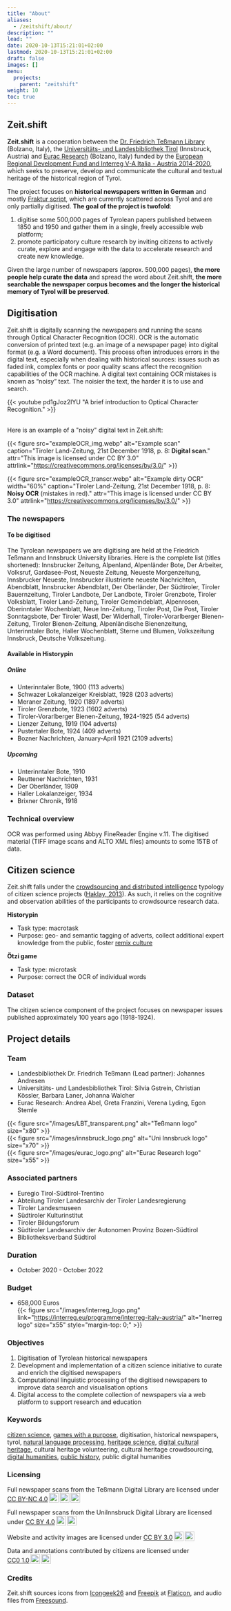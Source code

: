 ```yaml
---
title: "About"
aliases:
  - /zeitshift/about/
description: ""
lead: ""
date: 2020-10-13T15:21:01+02:00
lastmod: 2020-10-13T15:21:01+02:00
draft: false
images: []
menu:
  projects:
    parent: "zeitshift"
weight: 10
toc: true
---
```


## Zeit.shift

**Zeit.shift** is a cooperation between the [Dr. Friedrich Teßmann Library](https://www.tessmann.it/en/home.html) (Bolzano, Italy), the [Universitäts- und Landesbibliothek Tirol](https://www.uibk.ac.at/ulb/) (Innsbruck, Austria) and [Eurac Research](https://www.eurac.edu/) (Bolzano, Italy) funded by the [European Regional Development Fund and Interreg V-A Italia - Austria 2014-2020](https://www.interreg.net/en/default.asp), which seeks to preserve, develop and communicate the cultural and textual heritage of the historical region of Tyrol.

The project focuses on **historical newspapers written in German** and mostly [Fraktur script](https://web.library.yale.edu/cataloging/music/fraktur), which are currently scattered across Tyrol and are only partially digitised. **The goal of the project is twofold**:
1. digitise some 500,000 pages of Tyrolean papers published between 1850 and 1950 and gather them in a single, freely accessible web platform;
2. promote participatory culture research by inviting citizens to actively curate, explore and engage with the data to accelerate research and create new knowledge.

<!--The involvement of citizens responds to the principles of the [European Citizen Science Association](https://ecsa.citizen-science.net/), which identify high-quality citizen science projects ([Robinson et al. 2018, p. 29](https://discovery.dundee.ac.uk/ws/files/29458369/Citizen_Science_min.pdf)).-->

Given the large number of newspapers (approx. 500,000 pages), **the more people help curate the data** and spread the word about Zeit.shift, **the more searchable the newspaper corpus becomes and the longer the historical memory of Tyrol will be preserved**.


## Digitisation

Zeit.shift is digitally scanning the newspapers and running the scans through Optical Character Recognition (OCR). OCR is the automatic conversion of printed text (e.g. an image of a newspaper page) into digital format (e.g. a Word document). This process often introduces errors in the digital text, especially when dealing with historical sources: issues such as faded ink, complex fonts or poor quality scans affect the recognition capabilities of the OCR machine. A digital text containing OCR mistakes is known as “noisy” text. The noisier the text, the harder it is to use and search.

{{< youtube pd1gJoz2lYU "A brief introduction to Optical Character Recognition." >}}

<br />
Here is an example of a "noisy" digital text in Zeit.shift:

{{< figure src="exampleOCR_img.webp" alt="Example scan" caption="Tiroler Land-Zeitung, 21st December 1918, p. 8: **Digital scan**." attr="This image is licensed under CC BY 3.0" attrlink="https://creativecommons.org/licenses/by/3.0/" >}}

{{< figure src="exampleOCR_transcr.webp" alt="Example dirty OCR" width="60%" caption="Tiroler Land-Zeitung, 21st December 1918, p. 8: **Noisy OCR** (mistakes in red)." attr="This image is licensed under CC BY 3.0" attrlink="https://creativecommons.org/licenses/by/3.0/" >}}


### The newspapers

#### To be digitised
The Tyrolean newspapers we are digitising are held at the Friedrich Teßmann and Innsbruck University libraries. Here is the complete list (titles shortened): Innsbrucker Zeitung, Alpenland, Alpenländer Bote, Der Arbeiter, Volksruf, Gardasee-Post, Neueste Zeitung, Neueste Morgenzeitung, Innsbrucker Neueste, Innsbrucker illustrierte neueste Nachrichten, Abendblatt, Innsbrucker Abendblatt, Der Oberländer, Der Südtiroler, Tiroler Bauernzeitung, Tiroler Landbote, Der Landbote, Tiroler Grenzbote, Tiroler Volksblatt, Tiroler Land-Zeitung, Tiroler Gemeindeblatt, Alpenrosen, Oberinntaler Wochenblatt, Neue Inn-Zeitung, Tiroler Post, Die Post, Tiroler Sonntagsbote, Der Tiroler Wastl, Der Widerhall, Tiroler-Vorarlberger Bienen-Zeitung, Tiroler Bienen-Zeitung, Alpenländische Bienenzeitung, Unterinntaler Bote, Haller Wochenblatt, Sterne und Blumen, Volkszeitung Innsbruck, Deutsche Volkszeitung.


#### Available in Historypin

##### Online

- Unterinntaler Bote, 1900 (113 adverts)
- Schwazer Lokalanzeiger Kreisblatt, 1928 (203 adverts)
- Meraner Zeitung, 1920 (1897 adverts)
- Tiroler Grenzbote, 1923 (1602 adverts)
- Tiroler-Vorarlberger Bienen-Zeitung, 1924-1925 (54 adverts)
- Lienzer Zeitung, 1919 (104 adverts)
- Pustertaler Bote, 1924 (409 adverts)
- Bozner Nachrichten, January-April 1921 (2109 adverts)

##### Upcoming


- Unterinntaler Bote, 1910
- Reuttener Nachrichten, 1931
- Der Oberländer, 1909
- Haller Lokalanzeiger, 1934
- Brixner Chronik, 1918


### Technical overview

OCR was performed using Abbyy FineReader Engine v.11. The digitised material (TIFF image scans and ALTO XML files) amounts to some 15TB of data.

## Citizen science
Zeit.shift falls under the [crowdsourcing and distributed intelligence](https://www.youtube.com/watch?v=FLEON7AFgOk) typology of citizen science projects ([Haklay, 2013](https://link.springer.com/chapter/10.1007%2F978-94-007-4587-2_7)). As such, it relies on the cognitive and observation abilities of the participants to crowdsource research data.

**Historypin**
- Task type: macrotask
- Purpose: geo- and semantic tagging of adverts, collect additional expert knowledge from the public, foster [remix culture](https://en.wikipedia.org/wiki/Remix_culture)

**Ötzi game**
- Task type: microtask
- Purpose: correct the OCR of individual words

### Dataset

The citizen science component of the project focuses on newspaper issues published approximately 100 years ago (1918-1924).


<!--## Natural Language Processing-->

## Project details

### Team
- Landesbibliothek Dr. Friedrich Teßmann (Lead partner): Johannes Andresen
- Universitäts- und Landesbibliothek Tirol: Silvia Gstrein, Christian Kössler, Barbara Laner, Johanna Walcher
- Eurac Research: Andrea Abel, Greta Franzini, Verena Lyding, Egon Stemle

<div class="row">
  <div class="col-sm">
  {{< figure src="/images/LBT_transparent.png" alt="Teßmann logo" size="x80" >}}
  </div>
  <div class="col-sm">
  {{< figure src="/images/innsbruck_logo.png" alt="Uni Innsbruck logo" size="x70" >}}
  </div>
  <div class="col-sm">
  {{< figure src="/images/eurac_logo.png" alt="Eurac Research logo" size="x55" >}}
  </div>
</div>

### Associated partners
- Euregio Tirol-Südtirol-Trentino
- Abteilung Tiroler Landesarchiv der Tiroler Landesregierung
- Tiroler Landesmuseen
- Südtiroler Kulturinstitut
- Tiroler Bildungsforum
- Südtiroler Landesarchiv der Autonomen Provinz Bozen-Südtirol
- Bibliotheksverband Südtirol

<!--**Collaborators**

- Naturmuseum Südtirol-->

### Duration
- October 2020 - October 2022

### Budget
- 658,000 Euros<br />
  {{< figure src="/images/interreg_logo.png" link="https://interreg.eu/programme/interreg-italy-austria/" alt="Inerreg logo" size="x55" style="margin-top: 0;" >}}

### Objectives

1. Digitisation of Tyrolean historical newspapers
2. Development and implementation of a citizen science initiative to curate and enrich the digitised newspapers
3. Computational linguistic processing of the digitised newspapers to improve data search and visualisation options
4. Digital access to the complete collection of newspapers via a web platform to support research and education

### Keywords

[citizen science](https://en.wikipedia.org/wiki/Citizen_science), [games with a purpose](https://en.wikipedia.org/wiki/Human-based_computation_game), digitisation, historical newspapers, tyrol, [natural language processing](https://en.wikipedia.org/wiki/Natural_language_processing), [heritage science](https://en.wikipedia.org/wiki/Heritage_science), [digital cultural heritage](https://en.wikipedia.org/wiki/Digital_heritage), cultural heritage volunteering, cultural heritage crowdsourcing, [digital humanities](https://en.wikipedia.org/wiki/Digital_humanities), [public history](https://en.wikipedia.org/wiki/Public_history), public digital humanities

### Licensing

 <p xmlns:cc="http://creativecommons.org/ns#" >Full newspaper scans from the Teßmann Digital Library are licensed under <a href="http://creativecommons.org/licenses/by-nc/4.0/?ref=chooser-v1" target="_blank" rel="license noopener noreferrer" style="display:inline-block;">CC BY-NC 4.0<img style="height:22px!important;margin-left:3px;vertical-align:text-bottom;" src="https://mirrors.creativecommons.org/presskit/icons/cc.svg?ref=chooser-v1"><img style="height:22px!important;margin-left:3px;vertical-align:text-bottom;" src="https://mirrors.creativecommons.org/presskit/icons/by.svg?ref=chooser-v1"><img style="height:22px!important;margin-left:3px;vertical-align:text-bottom;" src="https://mirrors.creativecommons.org/presskit/icons/nc.svg?ref=chooser-v1"></a></p>


 <p xmlns:cc="http://creativecommons.org/ns#" >Full newspaper scans from the UniInnsbruck Digital Library are licensed under <a href="http://creativecommons.org/licenses/by/4.0/?ref=chooser-v1" target="_blank" rel="license noopener noreferrer" style="display:inline-block;">CC BY 4.0<img style="height:22px!important;margin-left:3px;vertical-align:text-bottom;" src="https://mirrors.creativecommons.org/presskit/icons/cc.svg?ref=chooser-v1"><img style="height:22px!important;margin-left:3px;vertical-align:text-bottom;" src="https://mirrors.creativecommons.org/presskit/icons/by.svg?ref=chooser-v1"></a></p>


<p xmlns:cc="http://creativecommons.org/ns#" >Website and activity images are licensed under <a href="http://creativecommons.org/licenses/by/4.0/?ref=chooser-v1" target="_blank" rel="license noopener noreferrer" style="display:inline-block;">CC BY 3.0<img style="height:22px!important;margin-left:3px;vertical-align:text-bottom;" src="https://mirrors.creativecommons.org/presskit/icons/cc.svg?ref=chooser-v1"><img style="height:22px!important;margin-left:3px;vertical-align:text-bottom;" src="https://mirrors.creativecommons.org/presskit/icons/by.svg?ref=chooser-v1"></a></p>

 <p xmlns:cc="http://creativecommons.org/ns#" >Data and annotations contributed by citizens are licensed under <a href="http://creativecommons.org/publicdomain/zero/1.0?ref=chooser-v1" target="_blank" rel="license noopener noreferrer" style="display:inline-block;">CC0 1.0<img style="height:22px!important;margin-left:3px;vertical-align:text-bottom;" src="https://mirrors.creativecommons.org/presskit/icons/cc.svg?ref=chooser-v1"><img style="height:22px!important;margin-left:3px;vertical-align:text-bottom;" src="https://mirrors.creativecommons.org/presskit/icons/zero.svg?ref=chooser-v1"></a></p>

### Credits

Zeit.shift sources icons from [Icongeek26](https://www.flaticon.com/authors/icongeek26) and [Freepik](https://www.flaticon.com/authors/freepik) at [Flaticon](www.flaticon.com), and audio files from [Freesound](https://freesound.org/people/Yap_Audio_Production/sounds/218463/).

